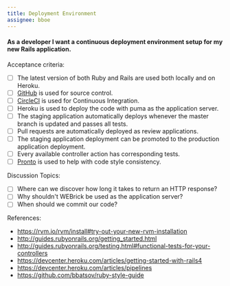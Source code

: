 ```yaml
---
title: Deployment Environment
assignee: bboe
---
```


#### As a developer I want a continuous deployment environment setup for my new Rails application.

Acceptance criteria:
- [ ] The latest version of both Ruby and Rails are used both locally and on
  Heroku.
- [ ] [GitHub](https://github.com/AppFolioOnboarding) is used for source
  control.
- [ ] [CircleCI](https://circleci.com/) is used for Continuous Integration.
- [ ] Heroku is used to deploy the code with puma as the application server.
- [ ] The staging application automatically deploys whenever the master branch
  is updated and passes all tests.
- [ ] Pull requests are automatically deployed as review applications.
- [ ] The staging application deployment can be promoted to the production
  application deployment.
- [ ] Every available controller action has corresponding tests.
- [ ] [Pronto](https://github.com/mmozuras/pronto) is used to help with code
  style consistency.

Discussion Topics:
- [ ] Where can we discover how long it takes to return an HTTP response?
- [ ] Why shouldn't WEBrick be used as the application server?
- [ ] When should we commit our code?

References:
* https://rvm.io/rvm/install#try-out-your-new-rvm-installation
* http://guides.rubyonrails.org/getting_started.html
* http://guides.rubyonrails.org/testing.html#functional-tests-for-your-controllers
* https://devcenter.heroku.com/articles/getting-started-with-rails4
* https://devcenter.heroku.com/articles/pipelines
* https://github.com/bbatsov/ruby-style-guide

